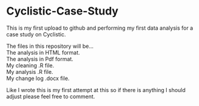 # Cyclistic-Case-Study

This is my first upload to github and performing my first data analysis for a case study on Cyclistic.

The files in this repository will be... <br>
    The analysis in HTML format. <br>
    The analysis in Pdf format. <br>
    My cleaning .R file. <br>
    My analysis .R file. <br>
    My change log .docx file.

Like I wrote this is my first attempt at this so if there is anything I should adjust please feel free to comment.
